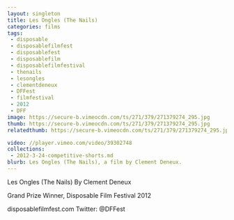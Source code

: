 ```yaml
---
layout: singleton
title: Les Ongles (The Nails)
categories: films
tags:
 - disposable
 - disposablefilmfest
 - disposablefest
 - disposablefilm
 - disposablefilmfestival
 - thenails
 - lesongles
 - clementdeneux
 - DFFest
 - filmfestival
 - 2012
 - DFF
image: https://secure-b.vimeocdn.com/ts/271/379/271379274_295.jpg
thumb: https://secure-b.vimeocdn.com/ts/271/379/271379274_295.jpg
relatedthumb: https://secure-b.vimeocdn.com/ts/271/379/271379274_295.jpg

video: //player.vimeo.com/video/39302748
collections:
 - 2012-3-24-competitive-shorts.md
blurb: Les Ongles (The Nails), a film by Clement Deneux.
---
```


Les Ongles (The Nails)
By Clement Deneux

Grand Prize Winner, Disposable Film Festival 2012

disposablefilmfest.com
Twitter: @DFFest
